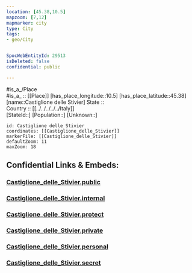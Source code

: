 ```yaml
---
location: [45.38,10.5] 
mapzoom: [7,12] 
mapmarker: city 
type: City
tags:
- geo/City


SpocWebEntityId: 29513
isDeleted: false
confidential: public

---
```

#is_a_/Place  
#is_a_ :: [[Place]] 
[has_place_longitude::10.5] 
[has_place_latitude::45.38] 
[name::Castiglione delle Stivier] 
State ::  
Country :: [[../../../../../Italy]]  
[StateId::] 
[Population::] 
[Unknown::] 


```leaflet
id: Castiglione delle Stivier
coordinates: [[Castiglione_delle_Stivier]] 
markerFile: [[Castiglione_delle_Stivier]] 
defaultZoom: 11 
maxZoom: 18
```


## Confidential Links & Embeds: 

### [Castiglione_delle_Stivier.public](/_public/\Earth\Continent\Europe\Europe~South\Italy\regions~Italy\Lombardy\Mantova.Province\CityCastiglione_delle_Stivier.public.md) 

### [Castiglione_delle_Stivier.internal](/_internal/\Earth\Continent\Europe\Europe~South\Italy\regions~Italy\Lombardy\Mantova.Province\CityCastiglione_delle_Stivier.internal.md) 

### [Castiglione_delle_Stivier.protect](/_protect/\Earth\Continent\Europe\Europe~South\Italy\regions~Italy\Lombardy\Mantova.Province\CityCastiglione_delle_Stivier.protect.md) 

### [Castiglione_delle_Stivier.private](/_private/\Earth\Continent\Europe\Europe~South\Italy\regions~Italy\Lombardy\Mantova.Province\CityCastiglione_delle_Stivier.private.md) 

### [Castiglione_delle_Stivier.personal](/_personal/\Earth\Continent\Europe\Europe~South\Italy\regions~Italy\Lombardy\Mantova.Province\CityCastiglione_delle_Stivier.personal.md) 

### [Castiglione_delle_Stivier.secret](/_secret/\Earth\Continent\Europe\Europe~South\Italy\regions~Italy\Lombardy\Mantova.Province\CityCastiglione_delle_Stivier.secret.md)

